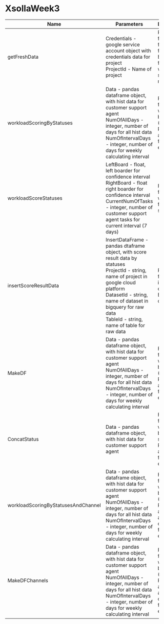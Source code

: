 # XsollaWeek3

| Name                                | Parameters                                                   | Description                                                  |
| ----------------------------------- | ------------------------------------------------------------ | ------------------------------------------------------------ |
| getFreshData                        | Credentials - google service account object with credentials data for project<br />ProjectId - Name of project | Function for getting fresh data from BigQuery for workload scoring model |
| workloadScoringByStatuses           | Data - pandas dataframe object, with hist data for customer support agent<br />NumOfAllDays - integer, number of days for all hist data<br />NumOfIntervalDays - integer, number of days for weekly calculating interval | Function for scoring workload by statuses (In Progress and Done) for one employee |
| workloadScoreStatuses               | LeftBoard - float, left boarder for confidence interval<br />RightBoard - float right boarder for confidence interval<br />CurrentNumOfTasks - integer, number of customer support agent tasks for current interval (7 days) | Function for scoring workload for current status             |
| insertScoreResultData               | InsertDataFrame - pandas dtaframe object, with score result data by statuses<br />ProjectId - string, name of project in google cloud platform<br />DatasetId - string, name of dataset in bigquery for raw data<br />TableId - string, name of table for raw data | Function for inserting data to BigQuery database             |
| MakeDF                              | Data - pandas dataframe object, with hist data for customer support agent<br />NumOfAllDays - integer, number of days for all hist data<br />NumOfIntervalDays - integer, number of days for weekly calculating interval | Function for scoring workload by statuses (In Progress and Done) for all employees |
| ConcatStatus                        | Data - pandas dataframe object, with hist data for customer support agent | Function for scoring workload by mean of statuses (In Progress and Done) for all employees |
| workloadScoringByStatusesAndChannel | Data - pandas dataframe object, with hist data for customer support agent<br />NumOfAllDays - integer, number of days for all hist data<br />NumOfIntervalDays - integer, number of days for weekly calculating interval | Function for scoring workload by statuses (In Progress and Done) and channels for one employee |
| MakeDFChannels                      | Data - pandas dataframe object, with hist data for customer support agent<br />NumOfAllDays - integer, number of days for all hist data<br />NumOfIntervalDays - integer, number of days for weekly calculating interval | Function for scoring workload by statuses (In Progress and Done) and channels for all employees |

